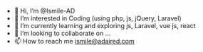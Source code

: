 - 👋 Hi, I’m @Ismile-AD
- 👀 I’m interested in Coding (using php, js, jQuery, Laravel)
- 🌱 I’m currently learning and exploring js, Laravel, vue js, react
- 💞️ I’m looking to collaborate on ...
- 📫 How to reach me ismile@adaired.com

<!---
Ismile-AD/Ismile-AD is a ✨ special ✨ repository because its `README.md` (this file) appears on your GitHub profile.
You can click the Preview link to take a look at your changes.
--->
